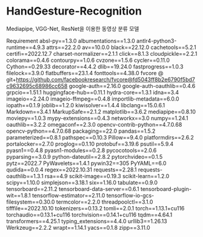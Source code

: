 # HandGesture-Recognition
Mediapipe, VGG-Net, ResNet을 이용한 동영상 분류 모델

Requirement
absl-py==1.3.0
albumentations==1.3.0
antlr4-python3-runtime==4.9.3
attrs==22.2.0
av==10.0.0
black==22.12.0
cachetools==5.2.1
certifi==2022.12.7
charset-normalizer==2.1.1
click==8.1.3
cloudpickle==2.2.1
colorama==0.4.6
contourpy==1.0.6
cvzone==1.5.6
cycler==0.11.0
Cython==0.29.33
decorator==4.4.2
dlib==19.24.0
fastprogress==1.0.3
filelock==3.9.0
flatbuffers==23.1.4
fonttools==4.38.0
fvcore @ git+https://github.com/facebookresearch/fvcore@fd5043ff8b2e6790f5bd7c9632695c68986cc658
google-auth==2.16.0
google-auth-oauthlib==0.4.6
grpcio==1.51.1
huggingface-hub==0.11.1
hydra-core==1.3.1
idna==3.4
imageio==2.24.0
imageio-ffmpeg==0.4.8
importlib-metadata==6.0.0
iopath==0.1.9
joblib==1.2.0
kiwisolver==1.4.4
libclang==15.0.6.1
Markdown==3.4.1
MarkupSafe==2.1.2
matplotlib==3.6.2
mediapipe==0.8.10
moviepy==1.0.3
mypy-extensions==0.4.3
networkx==3.0
numpy==1.24.1
oauthlib==3.2.2
omegaconf==2.3.0
opencv-contrib-python==4.7.0.68
opencv-python==4.7.0.68
packaging==22.0
pandas==1.5.2
parameterized==0.8.1
pathspec==0.10.3
Pillow==9.4.0
platformdirs==2.6.2
portalocker==2.7.0
proglog==0.1.10
protobuf==3.19.6
psutil==5.9.4
pyasn1==0.4.8
pyasn1-modules==0.2.8
pycocotools==2.0.6
pyparsing==3.0.9
python-dateutil==2.8.2
pytorchvideo==0.1.5
pytz==2022.7
PyWavelets==1.4.1
pywin32==305
PyYAML==6.0
qudida==0.0.4
regex==2022.10.31
requests==2.28.1
requests-oauthlib==1.3.1
rsa==4.9
scikit-image==0.19.3
scikit-learn==1.2.0
scipy==1.10.0
simplejson==3.18.1
six==1.16.0
tabulate==0.9.0
tensorboard==2.11.2
tensorboard-data-server==0.6.1
tensorboard-plugin-wit==1.8.1
tensorflow-estimator==2.11.0
tensorflow-io-gcs-filesystem==0.30.0
termcolor==2.2.0
threadpoolctl==3.1.0
tifffile==2022.10.10
tokenizers==0.13.2
tomli==2.0.1
torch==1.13.1+cu116
torchaudio==0.13.1+cu116
torchvision==0.14.1+cu116
tqdm==4.64.1
transformers==4.25.1
typing_extensions==4.4.0
urllib3==1.26.13
Werkzeug==2.2.2
wrapt==1.14.1
yacs==0.1.8
zipp==3.11.0
 
